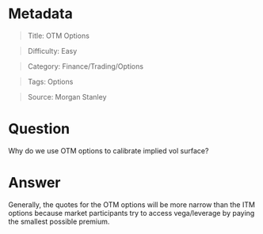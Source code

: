 # Metadata
> Title: OTM Options

> Difficulty: Easy

> Category: Finance/Trading/Options

> Tags: Options

> Source: Morgan Stanley

# Question
Why do we use OTM options to calibrate implied vol surface?

# Answer
Generally, the quotes for the OTM options will be more narrow than the ITM options because market participants try to access vega/leverage by paying the smallest possible premium.